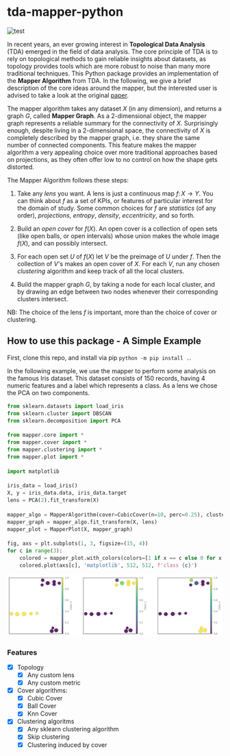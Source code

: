# tda-mapper-python 

![test](https://github.com/lucasimi/tda-mapper-python/actions/workflows/test.yml/badge.svg)

In recent years, an ever growing interest in **Topological Data Analysis** (TDA) emerged in the field of data analysis. The core principle of TDA is to rely on topological methods to gain reliable insights about datasets, as topology provides tools which are more robust to noise than many more traditional techniques. This Python package provides an implementation of the **Mapper Algorithm** from TDA. In the following, we give a brief description of the core ideas around the mapper, but the interested user is advised to take a look at the original [paper](https://research.math.osu.edu/tgda/mapperPBG.pdf).

The mapper algorithm takes any dataset $X$ (in any dimension), and returns a graph $G$, called **Mapper Graph**. As a 2-dimensional object, the mapper graph represents a reliable summary for the connectivity of $X$. Surprisingly enough, despite living in a 2-dimensional space, the connectivity of $X$ is completely described by the mapper graph, i.e. they share the same number of connected components. This feature makes the mapper algorithm a very appealing choice over more traditional approaches based on projections, as they often offer low to no control on how the shape gets distorted.

The Mapper Algorithm follows these steps:

1. Take any *lens* you want. A lens is just a continuous map $f \colon X \to Y$. You can think about $f$ as a set of KPIs, or features of particular interest for the domain of study. Some common choices for $f$ are *statistics* (of any order), *projections*, *entropy*, *density*, *eccentricity*, and so forth.

2. Build an *open cover* for $f(X)$. An open cover is a collection of open sets (like open balls, or open intervals) whose union makes the whole image $f(X)$, and can possibly intersect.

3. For each open set $U$ of $f(X)$ let $V$ be the preimage of $U$ under $f$. Then the collection of $V$'s makes an open cover of $X$. For each $V$, run any chosen *clustering* algorithm and keep track of all the local clusters. 

4. Build the mapper graph $G$, by taking a node for each local cluster, and by drawing an edge between two nodes whenever their corresponding clusters intersect.

NB: The choice of the lens $f$ is important, more than the choice of cover or clustering.

## How to use this package - A Simple Example

First, clone this repo, and install via pip `python -m pip install .`. 

In the following example, we use the mapper to perform some analysis on the famous Iris dataset. This dataset consists of 150 records, having 4 numeric features and a label which represents a class. As a lens we chose the PCA on two components. 

```python
from sklearn.datasets import load_iris
from sklearn.cluster import DBSCAN
from sklearn.decomposition import PCA

from mapper.core import *
from mapper.cover import *
from mapper.clustering import *
from mapper.plot import *

import matplotlib

iris_data = load_iris()
X, y = iris_data.data, iris_data.target
lens = PCA(2).fit_transform(X)

mapper_algo = MapperAlgorithm(cover=CubicCover(n=10, perc=0.25), clustering=TrivialClustering())
mapper_graph = mapper_algo.fit_transform(X, lens)
mapper_plot = MapperPlot(X, mapper_graph)

fig, axs = plt.subplots(1, 3, figsize=(15, 4))
for c in range(3):
    colored = mapper_plot.with_colors(colors=[1 if x == c else 0 for x in list(y)])
    colored.plot(axs[c], 'matplotlib', 512, 512, f'class {c}')
```
![The mapper graph of a random dataset](/examples/graph.png)

### Features

- [x] Topology
    - [x] Any custom lens
    - [x] Any custom metric
- [x] Cover algorithms:
    - [x] Cubic Cover
    - [x] Ball Cover
    - [x] Knn Cover
- [x] Clustering algoritms
    - [x] Any sklearn clustering algorithm
    - [x] Skip clustering
    - [x] Clustering induced by cover
